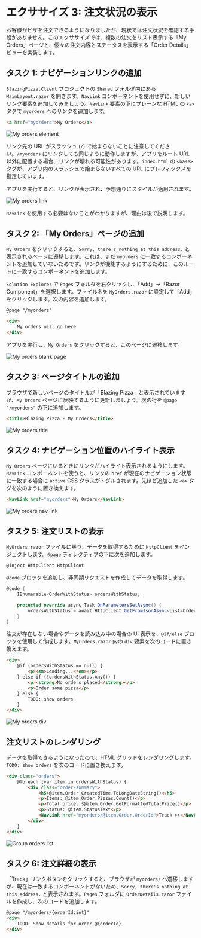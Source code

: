 
# エクササイズ 3: 注文状況の表示

お客様がピザを注文できるようになりましたが、現状では注文状況を確認する手段がありません。このエクササイズでは、複数の注文をリスト表示する「My Orders」ページと、個々の注文内容とステータスを表示する「Order Details」ビューを実装します。

## タスク 1: ナビゲーションリンクの追加

`BlazingPizza.Client` プロジェクトの `Shared` フォルダ内にある `MainLayout.razor` を開きます。`NavLink` コンポーネントを使用せずに、新しいリンク要素を追加してみましょう。`NavLink` 要素の下にプレーンな HTML の `<a>` タグで `myorders` へのリンクを追加します。

```html
<a href="myorders">My Orders</a>
```

![My orders element](images/MyOrdersElement.png)

リンク先の URL がスラッシュ (`/`) で始まらないことに注意してください。`/myorders` にリンクしても同じように動作しますが、アプリをルート URL 以外に配置する場合、リンクが壊れる可能性があります。`index.html` の `<base>` タグが、アプリ内のスラッシュで始まらないすべての URL にプレフィックスを指定しています。

アプリを実行すると、リンクが表示され、予想通りにスタイルが適用されます。

![My orders link](images/77241321-a03ba880-6bad-11ea-9a46-c73be397cb5e.png)

`NavLink` を使用する必要はないことがわかりますが、理由は後で説明します。

## タスク 2: 「My Orders」ページの追加

`My Orders` をクリックすると、`Sorry, there's nothing at this address.` と表示されるページに遷移します。これは、まだ `myorders` に一致するコンポーネントを追加していないためです。リンクが機能するようにするために、このルートに一致するコンポーネントを追加します。

`Solution Explorer` で `Pages` フォルダを右クリックし、「Add」→「Razor Component」を選択します。ファイル名を `MyOrders.razor` に設定して「Add」をクリックします。次の内容を追加します。

```html
@page "/myorders"

<div>
    My orders will go here
</div>
```

アプリを実行し、`My Orders` をクリックすると、このページに遷移します。

![My orders blank page](images/77241343-fc9ec800-6bad-11ea-8176-febf614ed4ad.png)

## タスク 3: ページタイトルの追加

ブラウザで新しいページのタイトルが「Blazing Pizza」と表示されていますが、`My Orders` ページに反映するように更新しましょう。次の行を `@page "/myorders"` の下に追加します。

```html
<title>Blazing Pizza - My Orders</title>
```

![My orders title](images/MyOrdersTitle.png)

## タスク 4: ナビゲーション位置のハイライト表示

`My Orders` ページにいるときにリンクがハイライト表示されるようにします。`NavLink` コンポーネントを使うと、リンクの `href` が現在のナビゲーション状態に一致する場合に `active` CSS クラスがトグルされます。先ほど追加した `<a>` タグを次のように置き換えます。

```html
<NavLink href="myorders">My Orders</NavLink>
```

![My orders nav link](images/MyOrdersNavLink.png)

## タスク 5: 注文リストの表示

`MyOrders.razor` ファイルに戻り、データを取得するために `HttpClient` をインジェクトします。`@page` ディレクティブの下に次を追加します。

```razor
@inject HttpClient HttpClient
```

`@code` ブロックを追加し、非同期リクエストを作成してデータを取得します。

```csharp
@code {
    IEnumerable<OrderWithStatus> ordersWithStatus;

    protected override async Task OnParametersSetAsync() {
        ordersWithStatus = await HttpClient.GetFromJsonAsync<List<OrderWithStatus>>("orders");
    }
}
```

注文が存在しない場合やデータを読み込み中の場合の UI 表示を、`@if/else` ブロックを使用して作成します。`MyOrders.razor` 内の `div` 要素を次のコードに置き換えます。

```html
<div>
    @if (ordersWithStatus == null) {
        <p><em>Loading...</em></p>
    } else if (!ordersWithStatus.Any()) {
        <p><strong>No orders placed</strong></p>
        <p>Order some pizza</p>
    } else {
        TODO: show orders
    }
</div>
```

![My orders div](images/MyOrdersDiv.png)

## 注文リストのレンダリング

データを取得できるようになったので、HTML グリッドをレンダリングします。`TODO: show orders` を次のコードに置き換えます。

```html
<div class="orders">
    @foreach (var item in ordersWithStatus) {
        <div class="order-summary">
            <h5>@item.Order.CreatedTime.ToLongDateString()</h5>
            <p>Items: @item.Order.Pizzas.Count()</p>
            <p>Total price: $@item.Order.GetFormattedTotalPrice()</p>
            <p>Status: @item.StatusText</p>
            <NavLink href="myorders/@item.Order.OrderId">Track >></NavLink>
        </div>
    }
</div>
```

![Group orders list](images/GroupOrdersList.png)

## タスク 6: 注文詳細の表示

「Track」リンクボタンをクリックすると、ブラウザが `myorders/` へ遷移しますが、現在は一致するコンポーネントがないため、`Sorry, there's nothing at this address.` と表示されます。`Pages` フォルダに `OrderDetails.razor` ファイルを作成し、次のコードを追加します。

```html
@page "/myorders/{orderId:int}"
<div>
    TODO: Show details for order @{orderId}
</div>
```
